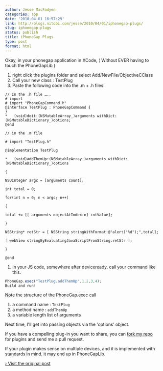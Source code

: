 ```yaml
---
author: Jesse MacFadyen
categories: app
date: '2010-04-01 16:57:29'
link: http://blogs.nitobi.com/jesse/2010/04/01/iphonegap-plugs/
slug: iphonegap-plugs
status: publish
title: iPhoneGap Plugs
type: post
format: html
---
```


Okay, in your phonegap application in XCode, ( Without EVER having to touch the PhoneGapLib )

1. right click the plugins folder and select Add/NewFile/ObjectiveCClass
1. Call your new class : TestPlug
1. Paste the following code into the .m + .h files:

  ```objc
  // In the .h file …..
  # import
  # import "PhoneGapCommand.h"
  @interface TestPlug : PhoneGapCommand {
  }
  *   (void)doit:(NSMutableArray_)arguments withDict:(NSMutableDictionary_)options;
  @end
  ```

  ```objc
  // in the .m file

  # import "TestPlug.h"

  @implementation TestPlug

  *   (void)addThemUp:(NSMutableArray_)arguments withDict:(NSMutableDictionary_)options

  {

  NSUInteger argc = [arguments count];

  int total = 0;

  for(int n = 0; n < argc; n++)

  {

  total += [[ arguments objectAtIndex:n] intValue];

  }

  NSString* retStr = [ NSString stringWithFormat:@"alert("%d");",total];

  [ webView stringByEvaluatingJavaScriptFromString:retStr ];

  }

  @end
  ```

1. In your JS code, somewhere after deviceready, call your command like this.

  ```js
  PhoneGap.exec("TestPlug.addThemUp",1,2,3,4);
  Build and run!
  ```

Note the structure of the PhoneGap.exec call

1. a command name : `TestPlug`
1. a method name : `addThemUp`
1. a variable length list of arguments

Next time, I'll get into passing objects via the 'options' object.

If you have a compelling plug-in you want to share, you can [fork my repo](http://github.com/purplecabbage/PhoneGap-Plugins) for plugins and send me a pull request.

If your plugin makes sense on multiple devices, and it is implemented with standards in mind, it may end up in PhoneGapLib.

[› Visit the original post](http://blogs.nitobi.com/jesse/2010/04/01/iphonegap-plugs/)
